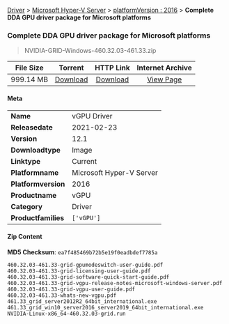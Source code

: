 
[Driver](/README.md)  >  [Microsoft Hyper-V Server](/index/Driver/Microsoft_Hyper-V_Server.md)  >  [platformVersion : 2016](/index/Driver/Microsoft_Hyper-V_Server/2016.md)  >  **Complete DDA GPU driver package for Microsoft platforms**


###    Complete DDA GPU driver package for Microsoft platforms

> NVIDIA-GRID-Windows-460.32.03-461.33.zip   


| **File Size** | **Torrent**  | **HTTP Link** | **Internet Archive** |
|:-------------:|:------------:|:-------------:|:--------------------:|
| 999.14 MB |  [Download](https://archive.org/download/nvgpu_NVIDIA-GRID-Windows-460.32.03-461.33.zip_6yevdfiq/nvgpu_NVIDIA-GRID-Windows-460.32.03-461.33.zip_6yevdfiq_archive.torrent)       | [Download](https://archive.org/compress/nvgpu_NVIDIA-GRID-Windows-460.32.03-461.33.zip_6yevdfiq) | [View Page](https://archive.org/details/nvgpu_NVIDIA-GRID-Windows-460.32.03-461.33.zip_6yevdfiq)       |

#### Meta

<table>
<tr><td><strong>Name</strong></td><td>vGPU Driver</td></tr>
<tr><td><strong>Releasedate</strong></td><td>2021-02-23</td></tr>
<tr><td><strong>Version</strong></td><td>12.1</td></tr>
<tr><td><strong>Downloadtype</strong></td><td>Image</td></tr>
<tr><td><strong>Linktype</strong></td><td>Current</td></tr>
<tr><td><strong>Platformname</strong></td><td>Microsoft Hyper-V Server</td></tr>
<tr><td><strong>Platformversion</strong></td><td>2016</td></tr>
<tr><td><strong>Productname</strong></td><td>vGPU</td></tr>
<tr><td><strong>Category</strong></td><td>Driver</td></tr>
<tr><td><strong>Productfamilies</strong></td><td><code>['vGPU']</code></td></tr>
</table>

#### Zip Content

**MD5 Checksum**: `ea7f485469b72b5e19f0eadbdef7785a`

```text
460.32.03-461.33-grid-gpumodeswitch-user-guide.pdf
460.32.03-461.33-grid-licensing-user-guide.pdf
460.32.03-461.33-grid-software-quick-start-guide.pdf
460.32.03-461.33-grid-vgpu-release-notes-microsoft-windows-server.pdf
460.32.03-461.33-grid-vgpu-user-guide.pdf
460.32.03-461.33-whats-new-vgpu.pdf
461.33_grid_server2012R2_64bit_international.exe
461.33_grid_win10_server2016_server2019_64bit_international.exe
NVIDIA-Linux-x86_64-460.32.03-grid.run
```